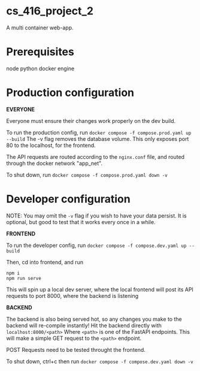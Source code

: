 # cs_416_project_2
A multi container web-app.


# Prerequisites
node
python
docker engine

# Production configuration

<strong>EVERYONE</strong>

Everyone must ensure their changes work properly on the dev build.

To run the production config, run
```docker compose -f compose.prod.yaml up --build```
The -v flag removes the database volume. This only exposes port 80 to the localhost, for the frontend. 

The API requests are routed according to the ```nginx.conf``` file, and routed through the docker network "app_net".

To shut down, run
```docker compose -f compose.prod.yaml down -v```

# Developer configuration

NOTE: You may omit the ```-v``` flag if you wish to have your data persist. It is optional, but good to test that it works every once in a while.

<strong>FRONTEND</strong>

To run the developer config, run
 ```docker compose -f compose.dev.yaml up --build```
 
Then, cd into frontend, and run 

```
npm i
npm run serve
```

This will spin up a local dev server, where the local frontend will post its API requests to port 8000, where the backend is listening


<strong>BACKEND</strong>

The backend is also being served hot, so any changes you make to the backend will re-compile instantly! Hit the backend directly with
```localhost:8000/<path>```
Where ```<path>``` is one of the FastAPI endpoints. This will make a simple GET request to the ```<path>``` endpoint.

POST Requests need to be tested throught the frontend.

To shut down, ctrl+c then run
```docker compose -f compose.dev.yaml down -v```
